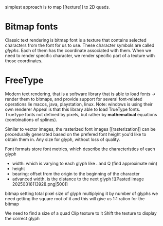 simplest approach is to map [[texture]] to 2D quads.

# Bitmap fonts
Classic text rendering is bitmap font is a texture that contains selected characters from the font for us to use.
These character symbols are called *glyphs*. Each of them has the coordinate associated with them.
When we need to render specific character, we render specific part of a texture with those coordinates.


# FreeType
Modern text rendering, that is a software library that is able to load fonts -> render them to bitmaps, and provide support for several font-related operations lie macos, java, playstation, linux.
Note: windows is using their own renderer
Appeal is that this library able to load TrueType fonts.
TrueType fonts not defined by pixels, but rather by **mathematical** equations (combinations of splines).

Similar to vector images, the rasterized font images [[rasterization]] can be procedurally generated based on the prefered font height you'd like to obtain them in.
Any size for glyph, without loss of quality.



Font formats store font metrics, which describe the characteristics of each glyph
- width: which is varying to each glyph like . and Q (find approximate min)
- height
- bearing: offset from the origin to the beginning of the character
- advanced width, is the distance to the next glyph
![[Pasted image 20250316113928.png|500]]

bitmap
setting total pixel size of glyph multiplying it by number of glyphs we need getting the square root of it and this will give us 1:1 ration for the bitmap

We need to find a size of a quad 
Clip texture to it
Shift the texture to display the correct glyph